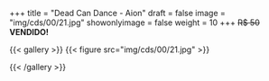 +++
title = "Dead Can Dance - Aion"
draft = false
image = "img/cds/00/21.jpg"
showonlyimage = false
weight = 10
+++
<span class="sold">~~R$ 50~~</span> **VENDIDO!**

<!--more-->


{{< gallery >}}
{{< figure src="img/cds/00/21.jpg" >}}

{{< /gallery >}}